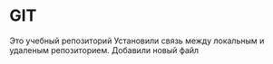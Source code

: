 # GIT
Это учебный репозиторий
Установили связь между локальным и удаленым репозиторием. Добавили новый файл
